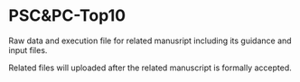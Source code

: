 # PSC&PC-Top10

Raw data and execution file for related manusript including its guidance and input files.

Related files will uploaded after the related manuscript is formally accepted.
